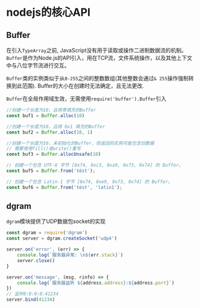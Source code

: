 # nodejs的核心API
## Buffer
在引入`TypeArray`之前, JavaScript没有用于读取或操作二进制数据流的机制。`Buffer`是作为Node.js的API引入，用在TCP流，文件系统操作，以及其他上下文中与八位字节流进行交互。

`Buffer`类的实例类似于从`0-255`之间的整数数组(其他整数会通过`& 255`操作强制转换到此范围). Buffer的大小在创建时无法确定，且无法更改.

`Buffer`在全局作用域生效，无需使用`require('buffer').Buffer`引入
```js
//创建一个长度为10，且用零填充的Buffer
const buf1 = Buffer.alloc(10)

//创建一个长度为10，且用 0x1 填充的Buffer
const buf2 = Buffer.alloc(10, 1)

//创建一个长度为10，未初始化的Buffer，但返回的实例可能包含旧数据
// 需要使用fill()或write()重写
const buf3 = Buffer.allocUnsafe(10)

// 创建一个包含 UTF-8 字节 [0x74, 0xc3, 0xa9, 0x73, 0x74] 的 Buffer。
const buf5 = Buffer.from('tést');

// 创建一个包含 Latin-1 字节 [0x74, 0xe9, 0x73, 0x74] 的 Buffer。
const buf6 = Buffer.from('tést', 'latin1');
```

## dgram
`dgram`模块提供了UDP数据包socket的实现
```js
const dgram = require('dgram')
const server = dgram.createSocket('udp4')

server.on('error', (err) => {
    console.log(`服务器异常: \n${err.stack}`)
    server.close()
}

server.on('message', (msg, rinfo) => {
    console.log(`服务器监听 ${address.address}:${address.port}`)
})
// 监听0:0:0:0:41234
server.bind(41234)
```